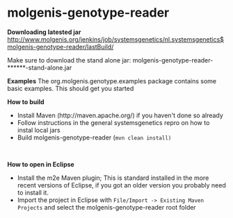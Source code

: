 molgenis-genotype-reader
========================

**Downloading latested jar**
http://www.molgenis.org/jenkins/job/systemsgenetics/nl.systemsgenetics$molgenis-genotype-reader/lastBuild/

Make sure to download the stand alone jar: molgenis-genotype-reader-******-stand-alone.jar	

**Examples**
The org.molgenis.genotype.examples package contains some basic examples. This should get you started


**How to build**
<ul>
	<li>Install Maven (http://maven.apache.org/) if you haven't done so already</li>
	<li>Follow instructions in the general systemsgenetics repro on how to instal local jars</li>
	<li>Build molgenis-genotype-reader (<code>mvn clean install)</code></li>
</ul>
<br/>

**How to open in Eclipse**
<ul>
	<li>
		Install the m2e Maven plugin; This is standard installed in the more recent versions of Eclipse, if
		you got an older version you probably need to install it.
	</li>
	<li>
		Import the project in Eclipse with <code>File/Import -> Existing Maven Projects</code>
		and select the molgenis-genotype-reader root folder
	</li>
</ul>

